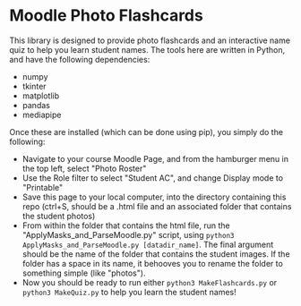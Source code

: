 # Moodle Photo Flashcards

This library is designed to provide photo flashcards and an interactive name quiz to help you learn student names. The tools here are written in Python, and have the following dependencies:

- numpy
- tkinter
- matplotlib
- pandas
- mediapipe

Once these are installed (which can be done using pip), you simply do the following:

- Navigate to your course Moodle Page, and from the hamburger menu in the top left, select "Photo Roster"
- Use the Role filter to select "Student AC", and change Display mode to "Printable"
- Save this page to your local computer, into the directory containing this repo (ctrl+S, should be a .html file and an associated folder that contains the student photos)
- From within the folder that contains the html file, run the "ApplyMasks_and_ParseMoodle.py" script, using `python3 ApplyMasks_and_ParseMoodle.py [datadir_name]`. The final argument should be the name of the folder that contains the student images. If the folder has a space in its name, it behooves you to rename the folder to something simple (like "photos").
- Now you should be ready to run either `python3 MakeFlashcards.py` or `python3 MakeQuiz.py` to help you learn the student names!
